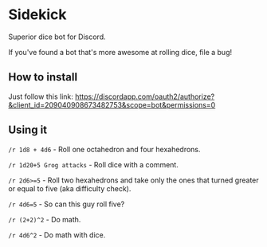 # Sidekick
Superior dice bot for Discord.

If you've found a bot that's more awesome at rolling dice, file a bug!

## How to install

Just follow this link:
https://discordapp.com/oauth2/authorize?&client_id=209040908673482753&scope=bot&permissions=0

## Using it

`/r 1d8 + 4d6` - Roll one octahedron and four hexahedrons.

`/r 1d20+5 Grog attacks` - Roll dice with a comment.

`/r 2d6>=5` - Roll two hexahedrons and take only the ones that turned greater or equal to five (aka difficulty check).

`/r 4d6=5` - So can this guy roll five?

`/r (2+2)^2` - Do math.

`/r 4d6^2` - Do math with dice.
